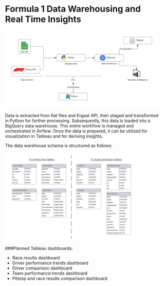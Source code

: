 # Formula 1 Data Warehousing and Real Time Insights

![Process](Docs/Flowchart.jpeg)

Data is extracted from flat files and Ergast API, then staged and transformed in Python for further processing. Subsequently, this data is loaded into a BigQuery data warehouse. This entire workflow is managed and orchestrated in Airflow. Once the data is prepared, it can be utilized for visualization in Tableau and for deriving insights.

The data warehouse schema is structured as follows:

![Process](Docs/schema.jpeg)

###Planned Tableau dashboards:
- Race results dashboard
- Driver performance trends dashboard
- Driver comparison dashboard
- Team performance trends dashboard
- Pitstop and race results comparison dashboard
